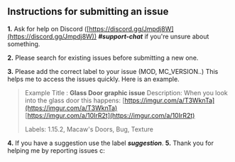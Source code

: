 ## Instructions for submitting an issue


**1.**  Ask for help on Discord ([https://discord.gg/Jmpdj8W](https://discord.gg/Jmpdj8W)) ***#support-chat*** if you're unsure about something.

**2.**  Please search for existing issues before submitting a new one.

**3.**  Please add the correct label to your issue (MOD, MC_VERSION..) This helps me to access the issues quickly. Here is an example.

> Example
> Title : **Glass Door graphic issue**
> Description: When you look into the glass door this happens:
>                      [https://imgur.com/a/T3WknTa](https://imgur.com/a/T3WknTa)  
[https://imgur.com/a/10IrR2t](https://imgur.com/a/10IrR2t)
>
>Labels: 1.15.2, Macaw's Doors, Bug, Texture

**4.** If you have a suggestion use the label ***suggestion***.
**5.**  Thank you for helping me by reporting issues c:
